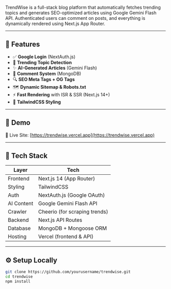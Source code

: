 TrendWise is a full-stack blog platform that automatically fetches trending topics and generates SEO-optimized articles using Google Gemini Flash API. Authenticated users can comment on posts, and everything is dynamically rendered using Next.js App Router.

---

## 🧠 Features

- ✅ **Google Login** (NextAuth.js)
- 🧠 **Trending Topic Detection**
- ✨ **AI-Generated Articles** (Gemini Flash)
- 💬 **Comment System** (MongoDB)
- 🔍 **SEO Meta Tags + OG Tags**
- 🗺️ **Dynamic Sitemap & Robots.txt**
- ⚡ **Fast Rendering** with ISR & SSR (Next.js 14+)
- 🎨 **TailwindCSS Styling**

---

## 📸 Demo

🔗 Live Site: [https://trendwise.vercel.app](https://trendwise.vercel.app)

---

## 🧰 Tech Stack

| Layer       | Tech                         |
|-------------|------------------------------|
| Frontend    | Next.js 14 (App Router)      |
| Styling     | TailwindCSS                  |
| Auth        | NextAuth.js (Google OAuth)   |
| AI Content  | Google Gemini Flash API      |
| Crawler     | Cheerio (for scraping trends)|
| Backend     | Next.js API Routes           |
| Database    | MongoDB + Mongoose ORM       |
| Hosting     | Vercel (frontend & API)      |

---

## ⚙️ Setup Locally

```bash
git clone https://github.com/yourusername/trendwise.git
cd trendwise
npm install